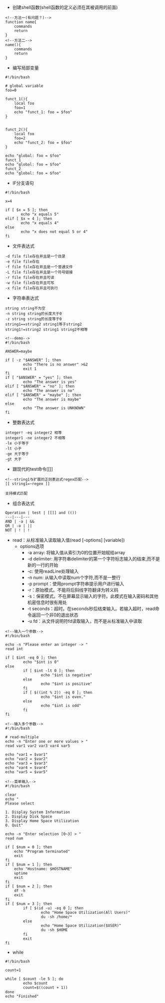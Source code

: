 - 创建shell函数(shell函数的定义必须在其被调用的前面)
```
<!--方法一(有问题？)-->
function name{
    commands
    return
}
<!--方法二-->
name(){
    commands
    return
}
```

- 编写局部变量
```
#!/bin/bash

# global variable
foo=0

funct_1(){
    local foo
    foo=1
    echo "funct_1: foo = $foo"
}


funct_2(){
    local foo
    foo=2
    echo "funct_2: foo = $foo"
}

echo "global: foo = $foo"
funct_1
echo "global: foo = $foo"
funct_2
echo "global: foo = $foo"
```

- IF分支语句
```
#!/bin/bash

x=4

if [ $x = 5 ]; then
       echo "x equals 5"
elif [ $x = 4 ]; then
       echo "x equals 4"
else
       echo "x does not equal 5 or 4"
fi
```

- 文件表达式
```
-d file file存在并且是一个目录
-e file file存在
-f file file存在并且是一个普通文件
-L file file存在并且是一个符号链接
-r file file存在并且可读
-w file file存在并且可写
-x file file存在并且可执行
```

- 字符串表达式
```
string string不为空
-n string string的长度大于0
-z string string的长度等于0
string1==string2 string1等于string2
string1!=string2 string1 string2不相等

<!--demo-->
#!/bin/bash

ANSWER=maybe

if [ -z "$ANSWER" ]; then
        echo "There is no answer" >&2
        exit 1
fi
if [ "$ANSWER" = "yes" ]; then
        echo "The answer is yes"
elif [ "$ANSWER" = "no" ]; then
        echo "The answer is no"
elif [ "$ANSWER" = "maybe" ]; then
        echo "The answer is maybe"
else
        echo "The answer is UNKNOWN"
fi
```

- 整数表达式
```
integer! -eq integer2 相等
integer1 -ne integer2 不相等
-le 小于等于
-lt 小于
-ge 大于等于
-gt 大于
```

- 跟现代的test命令[[]]
```
<!--string1与扩展的正则表达式regex匹配-->
[[ string1=~regex ]]

支持模式匹配
```

- 组合表达式
```
Operation | test | [[]] and (())
---|---|---
AND | -a | &&
OR | -o | ||
NOT | ! | !
```

- read：从标准输入读取输入值(read [-options] [variable])
    - options选项
        - -a array: 将输入值从索引为0的位置开始赋给array
        - -d delimiter: 用字符串delimiter的第一个字符标志输入的结束,而不是新的一行的开始
        - -c: 使用readLine处理输入
        - -n num: 从输入中读取num个字符,而不是一整行
        - -p prompt：使用prompt字符串提示用户进行输入
        - -r：原始模式。不能将后斜线字符翻译为转义码
        - -s：保密模式。不在屏幕显示输入的字符。此模式在输入密码和其他机密信息时很有用处
        - -t seconds：超时。在seconds秒后结束输入。若输入超时，read命令返回一个非0的退出状态
        - -u fd：从文件说明符fd读取输入，而不是从标准输入中读取
```
<!--输入一个参数-->
#!/bin/bash

echo -n "Please enter an integer -> "
read int

if [ $int -eq 0 ]; then
        echo "$int is 0"
else
        if [ $int -lt 0 ]; then
                echo "$int is negative"
        else
                echo "$int is positive"
        fi
        if [ $((int % 2)) -eq 0 ]; then
                echo "$int is even."
        else
                echo "$int is odd"
        fi
fi

<!--输入多个参数-->
#!/bin/bash

# read-multiple
echo -n "Enter one or more values > "
read var1 var2 var3 var4 var5

echo "var1 = $var1"
echo "var2 = $var2"
echo "var3 = $var3"
echo "var4 = $var4"
echo "var5 = $var5"

<!--菜单输入-->
#!/bin/bash

clear
echo "
Please select

1. Display System Information
2. Display Disk Space
3. Display Home Space Utilization
0. Quit"

echo -n "Enter selection [0~3] > "
read num

if [ $num = 0 ]; then
    echo "Program terminated"
    exit
fi
if [ $num = 1 ]; then
    echo "Hostname: $HOSTNAME"
    uptime
    exit
fi
if [ $num = 2 ]; then
    df -h
    exit
fi
if [ $num = 3 ]; then
        if [ $(id -u) -eq 0 ]; then
                echo "Home Space Utilization(All Users)"
                du -sh /home/*
        else
                echo "Home Space Utilization($USER)"
                du -sh $HOME
        fi
        exit
fi
```

- while
```
#!/bin/bash

count=1

while [ $count -le 5 ]; do
        echo $count
        count=$((count + 1))
done
echo "Finished"
```